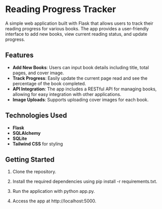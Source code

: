 # Reading Progress Tracker

A simple web application built with Flask that allows users to track their reading progress for various books. The app provides a user-friendly interface to add new books, view current reading status, and update progress.

## Features
- **Add New Books**: Users can input book details including title, total pages, and cover image.
- **Track Progress**: Easily update the current page read and see the percentage of the book completed.
- **API Integration**: The app includes a RESTful API for managing books, allowing for easy integration with other applications.
- **Image Uploads**: Supports uploading cover images for each book.

## Technologies Used
- **Flask**
- **SQLAlchemy**
- **SQLite**
- **Tailwind CSS** for styling

## Getting Started
1. Clone the repository.

2. Install the required dependencies using pip install -r requirements.txt.

3. Run the application with python app.py.

4. Access the app at http://localhost:5000.

